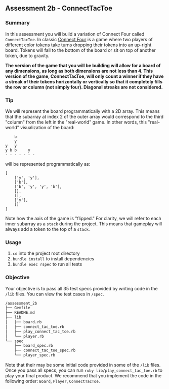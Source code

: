 ## Assessment 2b - ConnectTacToe

### Summary

In this assessment you will build a variation of Connect Four called
`ConnectTacToe`. In classic [Connect Four][connect-four-wiki] is a game where
two players of different color tokens take turns dropping their tokens into an
up-right board. Tokens will fall to the bottom of the board or sit on top of
another token, due to gravity.

**The version of the game that you will be building will allow for a board of
any dimensions, as long as both dimensions are not less than 4. This version of
the game, ConnectTacToe, will only count a winner if they have a streak of their
tokens horizontally or vertically so that it completely fills the row or column
(not simply four). Diagonal streaks are not considered.**

### Tip

We will represent the board programmatically with a 2D array. This means that
the subarray at index 2 of the outer array would correspond to the third
"column" from the left in the "real-world" game. In other words, this
"real-world" visualization of the board:

```
    b
    y
y   y
y b b     y
- - - - - - -
```

will be represented programmatically as:

```
[
    ['y', 'y'],
    ['b'],
    ['b', 'y', 'y', 'b'],
    [],
    [],
    ['y'],
    []
]
```

Note how the axis of the game is "flipped." For clarity, we will refer to each
inner subarray as a `stack` during the project. This means that gameplay will
always add a token to the top of a `stack`.

### Usage

1. `cd` into the project root directory
2. `bundle install` to install dependencies
3. `bundle exec rspec` to run all tests

### Objective

Your objective is to pass all 35 test specs provided by writing code in the
`/lib` files. You can view the test cases in `/spec`.

```bash
/assessment_2b
├── Gemfile
├── README.md
├── lib
│   ├── board.rb
│   ├── connect_tac_toe.rb
│   ├── play_connect_tac_toe.rb
│   └── player.rb
└── spec
    ├── board_spec.rb
    ├── connect_tac_toe_spec.rb
    └── player_spec.rb
```

Note that their may be some initial code provided in some of the `/lib` files.
Once you pass all specs, you can run `ruby lib/play_connect_tac_toe.rb` to play
your final product. We recommend that you implement the code in the following
order: `Board`, `Player`, `ConnectTacToe`.

[connect-four-wiki]: https://en.wikipedia.org/wiki/Connect_Four